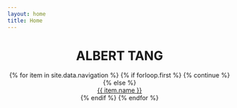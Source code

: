 ```yaml
---
layout: home
title: Home
---
```

<div align="center">
    <h1 id="home-h1">ALBERT TANG</h1>
    {% for item in site.data.navigation %}
        {% if forloop.first %}
            {% continue %}
        {% else %}
        <div>
            <a href="{{ item.link }}" class="home-a">
                {{ item.name }}
            </a>
        </div>
        {% endif %}
    {% endfor %}
</div>
